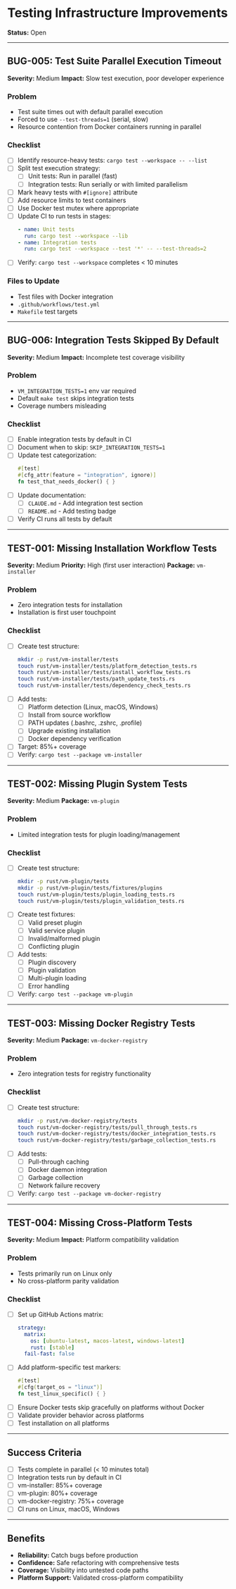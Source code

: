 # Testing Infrastructure Improvements

**Status:** Open

---

## BUG-005: Test Suite Parallel Execution Timeout

**Severity:** Medium
**Impact:** Slow test execution, poor developer experience

### Problem
- Test suite times out with default parallel execution
- Forced to use `--test-threads=1` (serial, slow)
- Resource contention from Docker containers running in parallel

### Checklist
- [ ] Identify resource-heavy tests: `cargo test --workspace -- --list`
- [ ] Split test execution strategy:
  - [ ] Unit tests: Run in parallel (fast)
  - [ ] Integration tests: Run serially or with limited parallelism
- [ ] Mark heavy tests with `#[ignore]` attribute
- [ ] Add resource limits to test containers
- [ ] Use Docker test mutex where appropriate
- [ ] Update CI to run tests in stages:
  ```yaml
  - name: Unit tests
    run: cargo test --workspace --lib
  - name: Integration tests
    run: cargo test --workspace --test '*' -- --test-threads=2
  ```
- [ ] Verify: `cargo test --workspace` completes < 10 minutes

### Files to Update
- Test files with Docker integration
- `.github/workflows/test.yml`
- `Makefile` test targets

---

## BUG-006: Integration Tests Skipped By Default

**Severity:** Medium
**Impact:** Incomplete test coverage visibility

### Problem
- `VM_INTEGRATION_TESTS=1` env var required
- Default `make test` skips integration tests
- Coverage numbers misleading

### Checklist
- [ ] Enable integration tests by default in CI
- [ ] Document when to skip: `SKIP_INTEGRATION_TESTS=1`
- [ ] Update test categorization:
  ```rust
  #[test]
  #[cfg_attr(feature = "integration", ignore)]
  fn test_that_needs_docker() { }
  ```
- [ ] Update documentation:
  - [ ] `CLAUDE.md` - Add integration test section
  - [ ] `README.md` - Add testing badge
- [ ] Verify CI runs all tests by default

---

## TEST-001: Missing Installation Workflow Tests

**Severity:** Medium
**Priority:** High (first user interaction)
**Package:** `vm-installer`

### Problem
- Zero integration tests for installation
- Installation is first user touchpoint

### Checklist
- [ ] Create test structure:
  ```bash
  mkdir -p rust/vm-installer/tests
  touch rust/vm-installer/tests/platform_detection_tests.rs
  touch rust/vm-installer/tests/install_workflow_tests.rs
  touch rust/vm-installer/tests/path_update_tests.rs
  touch rust/vm-installer/tests/dependency_check_tests.rs
  ```
- [ ] Add tests:
  - [ ] Platform detection (Linux, macOS, Windows)
  - [ ] Install from source workflow
  - [ ] PATH updates (.bashrc, .zshrc, .profile)
  - [ ] Upgrade existing installation
  - [ ] Docker dependency verification
- [ ] Target: 85%+ coverage
- [ ] Verify: `cargo test --package vm-installer`

---

## TEST-002: Missing Plugin System Tests

**Severity:** Medium
**Package:** `vm-plugin`

### Problem
- Limited integration tests for plugin loading/management

### Checklist
- [ ] Create test structure:
  ```bash
  mkdir -p rust/vm-plugin/tests
  mkdir -p rust/vm-plugin/tests/fixtures/plugins
  touch rust/vm-plugin/tests/plugin_loading_tests.rs
  touch rust/vm-plugin/tests/plugin_validation_tests.rs
  ```
- [ ] Create test fixtures:
  - [ ] Valid preset plugin
  - [ ] Valid service plugin
  - [ ] Invalid/malformed plugin
  - [ ] Conflicting plugin
- [ ] Add tests:
  - [ ] Plugin discovery
  - [ ] Plugin validation
  - [ ] Multi-plugin loading
  - [ ] Error handling
- [ ] Verify: `cargo test --package vm-plugin`

---

## TEST-003: Missing Docker Registry Tests

**Severity:** Medium
**Package:** `vm-docker-registry`

### Problem
- Zero integration tests for registry functionality

### Checklist
- [ ] Create test structure:
  ```bash
  mkdir -p rust/vm-docker-registry/tests
  touch rust/vm-docker-registry/tests/pull_through_tests.rs
  touch rust/vm-docker-registry/tests/docker_integration_tests.rs
  touch rust/vm-docker-registry/tests/garbage_collection_tests.rs
  ```
- [ ] Add tests:
  - [ ] Pull-through caching
  - [ ] Docker daemon integration
  - [ ] Garbage collection
  - [ ] Network failure recovery
- [ ] Verify: `cargo test --package vm-docker-registry`

---

## TEST-004: Missing Cross-Platform Tests

**Severity:** Medium
**Impact:** Platform compatibility validation

### Problem
- Tests primarily run on Linux only
- No cross-platform parity validation

### Checklist
- [ ] Set up GitHub Actions matrix:
  ```yaml
  strategy:
    matrix:
      os: [ubuntu-latest, macos-latest, windows-latest]
      rust: [stable]
    fail-fast: false
  ```
- [ ] Add platform-specific test markers:
  ```rust
  #[test]
  #[cfg(target_os = "linux")]
  fn test_linux_specific() { }
  ```
- [ ] Ensure Docker tests skip gracefully on platforms without Docker
- [ ] Validate provider behavior across platforms
- [ ] Test installation on all platforms

---

## Success Criteria

- [ ] Tests complete in parallel (< 10 minutes total)
- [ ] Integration tests run by default in CI
- [ ] vm-installer: 85%+ coverage
- [ ] vm-plugin: 80%+ coverage
- [ ] vm-docker-registry: 75%+ coverage
- [ ] CI runs on Linux, macOS, Windows

---

## Benefits

- **Reliability:** Catch bugs before production
- **Confidence:** Safe refactoring with comprehensive tests
- **Coverage:** Visibility into untested code paths
- **Platform Support:** Validated cross-platform compatibility
